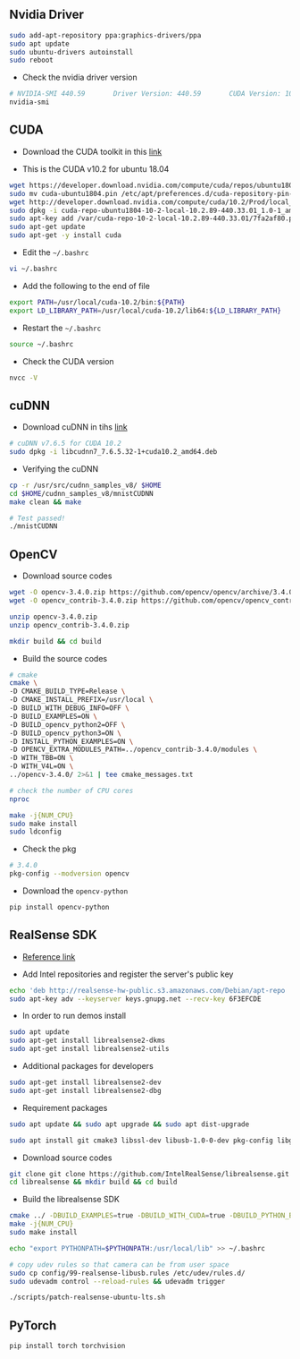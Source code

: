 ## Nvidia Driver

```sh
sudo add-apt-repository ppa:graphics-drivers/ppa
sudo apt update
sudo ubuntu-drivers autoinstall
sudo reboot
```

- Check the nvidia driver version

```sh
# NVIDIA-SMI 440.59       Driver Version: 440.59       CUDA Version: 10.2
nvidia-smi
```

## CUDA

- Download the CUDA toolkit in this [link](https://developer.nvidia.com/cuda-toolkit-archive)

- This is the CUDA v10.2 for ubuntu 18.04

```sh
wget https://developer.download.nvidia.com/compute/cuda/repos/ubuntu1804/x86_64/cuda-ubuntu1804.pin
sudo mv cuda-ubuntu1804.pin /etc/apt/preferences.d/cuda-repository-pin-600
wget http://developer.download.nvidia.com/compute/cuda/10.2/Prod/local_installers/cuda-repo-ubuntu1804-10-2-local-10.2.89-440.33.01_1.0-1_amd64.deb
sudo dpkg -i cuda-repo-ubuntu1804-10-2-local-10.2.89-440.33.01_1.0-1_amd64.deb
sudo apt-key add /var/cuda-repo-10-2-local-10.2.89-440.33.01/7fa2af80.pub
sudo apt-get update
sudo apt-get -y install cuda
```

- Edit the `~/.bashrc`

```sh
vi ~/.bashrc
```

- Add the following to the end of file

```sh
export PATH=/usr/local/cuda-10.2/bin:${PATH}
export LD_LIBRARY_PATH=/usr/local/cuda-10.2/lib64:${LD_LIBRARY_PATH}
```

- Restart the `~/.bashrc`

```sh
source ~/.bashrc
```

- Check the CUDA version

```sh
nvcc -V
```

## cuDNN

- Download cuDNN in tihs [link](https://developer.nvidia.com/rdp/cudnn-download#a-collapse765-102)

```sh
# cuDNN v7.6.5 for CUDA 10.2
sudo dpkg -i libcudnn7_7.6.5.32-1+cuda10.2_amd64.deb
```

- Verifying the cuDNN

```sh
cp -r /usr/src/cudnn_samples_v8/ $HOME
cd $HOME/cudnn_samples_v8/mnistCUDNN
make clean && make

# Test passed!
./mnistCUDNN
```

## OpenCV

- Download source codes

```sh
wget -O opencv-3.4.0.zip https://github.com/opencv/opencv/archive/3.4.0.zip
wget -O opencv_contrib-3.4.0.zip https://github.com/opencv/opencv_contrib/archive/3.4.0.zip

unzip opencv-3.4.0.zip
unzip opencv_contrib-3.4.0.zip

mkdir build && cd build
```

- Build the source codes

```sh
# cmake
cmake \
-D CMAKE_BUILD_TYPE=Release \
-D CMAKE_INSTALL_PREFIX=/usr/local \
-D BUILD_WITH_DEBUG_INFO=OFF \
-D BUILD_EXAMPLES=ON \
-D BUILD_opencv_python2=OFF \
-D BUILD_opencv_python3=ON \
-D INSTALL_PYTHON_EXAMPLES=ON \
-D OPENCV_EXTRA_MODULES_PATH=../opencv_contrib-3.4.0/modules \
-D WITH_TBB=ON \
-D WITH_V4L=ON \
../opencv-3.4.0/ 2>&1 | tee cmake_messages.txt

# check the number of CPU cores
nproc

make -j{NUM_CPU}
sudo make install
sudo ldconfig
```

- Check the pkg

```sh
# 3.4.0
pkg-config --modversion opencv
```

- Download the `opencv-python`

```sh
pip install opencv-python
```

## RealSense SDK

- [Reference link](https://www.intel.com/content/dam/support/us/en/documents/emerging-technologies/intel-realsense-technology/Intel-RealSense-SDK2-Github-Guide.pdf)

- Add Intel repositories and register the server's public key

```sh
echo 'deb http://realsense-hw-public.s3.amazonaws.com/Debian/apt-repo   xenialmain' | sudo tee /etc/apt/sources.list.d/realsense-public.list
sudo apt-key adv --keyserver keys.gnupg.net --recv-key 6F3EFCDE
```

- In order to run demos install

```sh
sudo apt update
sudo apt-get install librealsense2-dkms
sudo apt-get install librealsense2-utils
```

- Additional packages for developers

```sh
sudo apt-get install librealsense2-dev
sudo apt-get install librealsense2-dbg
```

- Requirement packages

```sh
sudo apt update && sudo apt upgrade && sudo apt dist-upgrade

sudo apt install git cmake3 libssl-dev libusb-1.0-0-dev pkg-config libgtk-3-dev libglfw3-dev libgl1-mesa-dev libglu1-mesa-dev
```

- Download source codes

```sh
git clone git clone https://github.com/IntelRealSense/librealsense.git
cd librealsense && mkdir build && cd build
```

- Build the librealsense SDK

```sh
cmake ../ -DBUILD_EXAMPLES=true -DBUILD_WITH_CUDA=true -DBUILD_PYTHON_BINDINGS=bool:true
make -j{NUM_CPU}
sudo make install

echo "export PYTHONPATH=$PYTHONPATH:/usr/local/lib" >> ~/.bashrc

# copy udev rules so that camera can be from user space
sudo cp config/99-realsense-libusb.rules /etc/udev/rules.d/
sudo udevadm control --reload-rules && udevadm trigger

./scripts/patch-realsense-ubuntu-lts.sh
```

## PyTorch

```sh
pip install torch torchvision
```
